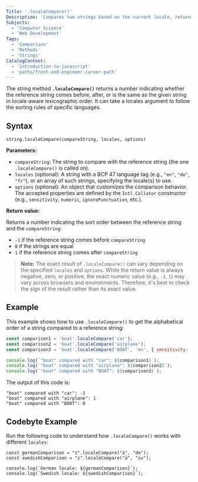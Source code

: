 ```yaml
---
Title: '.localeCompare()'
Description: 'Compares two strings based on the current locale, returning a number that indicates their sort order.'
Subjects:
  - 'Computer Science'
  - 'Web Development'
Tags:
  - 'Comparison'
  - 'Methods'
  - 'Strings'
CatalogContent:
  - 'introduction-to-javascript'
  - 'paths/front-end-engineer-career-path'
---
```


The string method **`.localeCompare()`** returns a number indicating whether the reference string comes before, after, or is the same as the given string in locale-aware lexicographic order. It can take a locales argument to follow the sorting rules of specific languages.

## Syntax

```pseudo
string.localeCompare(compareString, locales, options)
```

**Parameters:**

- `compareString`: The string to compare with the reference string (the one `.localeCompare()` is called on).
- `locales` (optional): A string with a BCP 47 language tag (e.g., `"en"`, `"de"`, `"fr"`), or an array of such strings, specifying the locale(s) to use.
- `options` (optional): An object that customizes the comparison behavior. The accepted properties are defined by the `Intl.Collator` constructor (e.g., `sensitivity`, `numeric`, `ignorePunctuation`, etc.).

**Return value:**

Returns a number indicating the sort order between the reference string and the `compareString`:

- `-1` if the reference string comes before `compareString`
- `0` if the strings are equal
- `1` if the reference string comes after `compareString`

> **Note:** The exact result of `.localeCompare()` can vary depending on the specified `locales` and `options`. While the return value is always negative, zero, or positive, the exact numeric value (e.g., `-1`, `1`) may vary across browsers and environments. Therefore, it's best to check the sign of the result rather than its exact value.

## Example

This example shows how to use `.localeCompare()` to get the alphabetical order of a string compared to a reference string:

```js
const comparison1 = 'boat'.localeCompare('car');
const comparison2 = 'boat'.localeCompare('airplane');
const comparison3 = 'boat'.localeCompare('BOAT', 'en', { sensitivity: 'base' }); // option argument to make the comparison case insensitive

console.log(`"boat" compared with "car": ${comparison1}`);
console.log(`"boat" compared with "airplane": ${comparison2}`);
console.log(`"boat" compared with "BOAT": ${comparison3}`);
```

The output of this code is:

```shell
"boat" compared with "car": -1
"boat" compared with "airplane": 1
"boat" compared with "BOAT": 0
```

## Codebyte Example

Run the following code to understand how `.localeCompare()` works with different `locales`:

```codebyte/javascript
const germanComparison = "z".localeCompare("ä", "de");
const swedishComparison = "z".localeCompare("ä", "sv");

console.log(`German locale: ${germanComparison}`);
console.log(`Swedish locale: ${swedishComparison}`);
```
